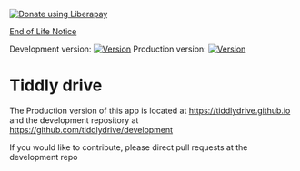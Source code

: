 <noscript><a href="https://liberapay.com/LordRatte/donate"><img alt="Donate using Liberapay" src="https://liberapay.com/assets/widgets/donate.svg"></a></noscript>

[End of Life Notice](./eol_notice.md)

Development version: [![Version](https://img.shields.io/github/tag/tiddlydrive/development.svg)](https://GitHub.com/tiddlydrive/development/tags/)  Production version: [![Version](https://img.shields.io/github/tag/tiddlydrive/tiddlydrive.github.io.svg)](https://GitHub.com/tiddlydrive/tiddlydrive.github.io/tags/)
# Tiddly drive

The Production version of this app is located at https://tiddlydrive.github.io and the development repository at https://github.com/tiddlydrive/development

If you would like to contribute, please direct pull requests at the development repo

